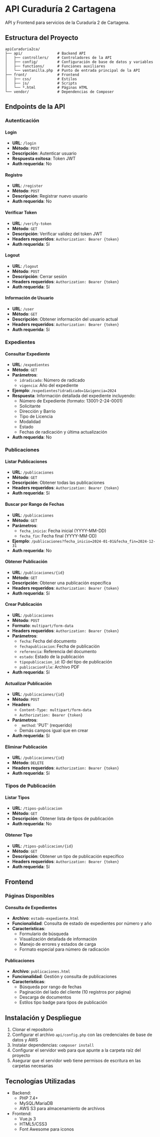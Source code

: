 # API Curaduría 2 Cartagena

API y Frontend para servicios de la Curaduría 2 de Cartagena.

## Estructura del Proyecto

```
apiCuraduria2ca/
├── api/                # Backend API
│   ├── controllers/    # Controladores de la API
│   ├── config/         # Configuración de base de datos y variables
│   ├── functions/      # Funciones auxiliares
│   └── ventanilla.php  # Punto de entrada principal de la API
├── front/              # Frontend
│   ├── css/            # Estilos
│   ├── js/             # Scripts
│   └── *.html          # Páginas HTML
└── vendor/             # Dependencias de Composer
```

## Endpoints de la API

### Autenticación

#### Login
- **URL**: `/login`
- **Método**: `POST`
- **Descripción**: Autenticar usuario
- **Respuesta exitosa**: Token JWT
- **Auth requerida**: No

#### Registro
- **URL**: `/register`
- **Método**: `POST`
- **Descripción**: Registrar nuevo usuario
- **Auth requerida**: No

#### Verificar Token
- **URL**: `/verify-token`
- **Método**: `GET`
- **Descripción**: Verificar validez del token JWT
- **Headers requeridos**: `Authorization: Bearer {token}`
- **Auth requerida**: Sí

#### Logout
- **URL**: `/logout`
- **Método**: `POST`
- **Descripción**: Cerrar sesión
- **Headers requeridos**: `Authorization: Bearer {token}`
- **Auth requerida**: Sí

#### Información de Usuario
- **URL**: `/user`
- **Método**: `GET`
- **Descripción**: Obtener información del usuario actual
- **Headers requeridos**: `Authorization: Bearer {token}`
- **Auth requerida**: Sí

### Expedientes

#### Consultar Expediente
- **URL**: `/expedientes`
- **Método**: `GET`
- **Parámetros**:
  - `idradicado`: Número de radicado
  - `vigencia`: Año del expediente
- **Ejemplo**: `/expedientes?idradicado=1&vigencia=2024`
- **Respuesta**: Información detallada del expediente incluyendo:
  - Número de Expediente (formato: 13001-2-24-0001)
  - Solicitante
  - Dirección y Barrio
  - Tipo de Licencia
  - Modalidad
  - Estado
  - Fechas de radicación y última actualización
- **Auth requerida**: No

### Publicaciones

#### Listar Publicaciones
- **URL**: `/publicaciones`
- **Método**: `GET`
- **Descripción**: Obtener todas las publicaciones
- **Headers requeridos**: `Authorization: Bearer {token}`
- **Auth requerida**: Sí

#### Buscar por Rango de Fechas
- **URL**: `/publicaciones`
- **Método**: `GET`
- **Parámetros**:
  - `fecha_inicio`: Fecha inicial (YYYY-MM-DD)
  - `fecha_fin`: Fecha final (YYYY-MM-DD)
- **Ejemplo**: `/publicaciones?fecha_inicio=2024-01-01&fecha_fin=2024-12-31`
- **Auth requerida**: No

#### Obtener Publicación
- **URL**: `/publicaciones/{id}`
- **Método**: `GET`
- **Descripción**: Obtener una publicación específica
- **Headers requeridos**: `Authorization: Bearer {token}`
- **Auth requerida**: Sí

#### Crear Publicación
- **URL**: `/publicaciones`
- **Método**: `POST`
- **Formato**: `multipart/form-data`
- **Headers requeridos**: `Authorization: Bearer {token}`
- **Parámetros**:
  - `fecha`: Fecha del documento
  - `fechapublicacion`: Fecha de publicación
  - `referencia`: Referencia del documento
  - `estado`: Estado de la publicación
  - `tipopublicacion_id`: ID del tipo de publicación
  - `publicacionFile`: Archivo PDF
- **Auth requerida**: Sí

#### Actualizar Publicación
- **URL**: `/publicaciones/{id}`
- **Método**: `POST`
- **Headers**: 
  - `Content-Type: multipart/form-data`
  - `Authorization: Bearer {token}`
- **Parámetros**:
  - `_method`: 'PUT' (requerido)
  - Demás campos igual que en crear
- **Auth requerida**: Sí

#### Eliminar Publicación
- **URL**: `/publicaciones/{id}`
- **Método**: `DELETE`
- **Headers requeridos**: `Authorization: Bearer {token}`
- **Auth requerida**: Sí

### Tipos de Publicación

#### Listar Tipos
- **URL**: `/tipos-publicacion`
- **Método**: `GET`
- **Descripción**: Obtener lista de tipos de publicación
- **Auth requerida**: No

#### Obtener Tipo
- **URL**: `/tipos-publicacion/{id}`
- **Método**: `GET`
- **Descripción**: Obtener un tipo de publicación específico
- **Headers requeridos**: `Authorization: Bearer {token}`
- **Auth requerida**: Sí

## Frontend

### Páginas Disponibles

#### Consulta de Expedientes
- **Archivo**: `estado-expediente.html`
- **Funcionalidad**: Consulta de estado de expedientes por número y año
- **Características**:
  - Formulario de búsqueda
  - Visualización detallada de información
  - Manejo de errores y estados de carga
  - Formato especial para número de radicación

#### Publicaciones
- **Archivo**: `publicaciones.html`
- **Funcionalidad**: Gestión y consulta de publicaciones
- **Características**:
  - Búsqueda por rango de fechas
  - Paginación del lado del cliente (10 registros por página)
  - Descarga de documentos
  - Estilos tipo badge para tipos de publicación


## Instalación y Despliegue

1. Clonar el repositorio
2. Configurar el archivo `api/config.php` con las credenciales de base de datos y AWS
3. Instalar dependencias: `composer install`
4. Configurar el servidor web para que apunte a la carpeta raíz del proyecto
5. Asegurar que el servidor web tiene permisos de escritura en las carpetas necesarias

## Tecnologías Utilizadas

- Backend:
  - PHP 7.4+
  - MySQL/MariaDB
  - AWS S3 para almacenamiento de archivos
- Frontend:
  - Vue.js 3
  - HTML5/CSS3
  - Font Awesome para iconos